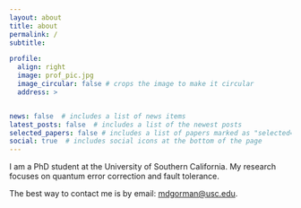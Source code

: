 ```yaml
---
layout: about
title: about
permalink: /
subtitle: 

profile:
  align: right
  image: prof_pic.jpg
  image_circular: false # crops the image to make it circular
  address: >


news: false  # includes a list of news items
latest_posts: false  # includes a list of the newest posts
selected_papers: false # includes a list of papers marked as "selected={true}"
social: true  # includes social icons at the bottom of the page
---
```


I am a PhD student at the University of Southern California. My research focuses on quantum error correction and fault tolerance.

The best way to contact me is by email: [mdgorman@usc.edu](mailto:mdgorman@usc.edu).

<meta name="google-site-verification" content="8HrNjWx5_1GxjMqWAwYkhitq_zuamm5GMePD2HF10uI" />